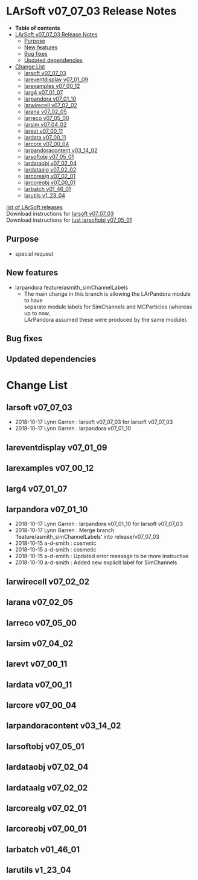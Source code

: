 LArSoft v07\_07\_03 Release Notes
======================================================================

-   **Table of contents**
-   [LArSoft v07\_07\_03 Release Notes](#LArSoft-v07_07_03-Release-Notes)
    -   [Purpose](#Purpose)
    -   [New features](#New-features)
    -   [Bug fixes](#Bug-fixes)
    -   [Updated dependencies](#Updated-dependencies)
-   [Change List](#Change-List)
    -   [larsoft v07\_07\_03](#larsoft-v07_07_03)
    -   [lareventdisplay v07\_01\_09](#lareventdisplay-v07_01_09)
    -   [larexamples v07\_00\_12](#larexamples-v07_00_12)
    -   [larg4 v07\_01\_07](#larg4-v07_01_07)
    -   [larpandora v07\_01\_10](#larpandora-v07_01_10)
    -   [larwirecell v07\_02\_02](#larwirecell-v07_02_02)
    -   [larana v07\_02\_05](#larana-v07_02_05)
    -   [larreco v07\_05\_00](#larreco-v07_05_00)
    -   [larsim v07\_04\_02](#larsim-v07_04_02)
    -   [larevt v07\_00\_11](#larevt-v07_00_11)
    -   [lardata v07\_00\_11](#lardata-v07_00_11)
    -   [larcore v07\_00\_04](#larcore-v07_00_04)
    -   [larpandoracontent v03\_14\_02](#larpandoracontent-v03_14_02)
    -   [larsoftobj v07\_05\_01](#larsoftobj-v07_05_01)
    -   [lardataobj v07\_02\_04](#lardataobj-v07_02_04)
    -   [lardataalg v07\_02\_02](#lardataalg-v07_02_02)
    -   [larcorealg v07\_02\_01](#larcorealg-v07_02_01)
    -   [larcoreobj v07\_00\_01](#larcoreobj-v07_00_01)
    -   [larbatch v01\_46\_01](#larbatch-v01_46_01)
    -   [larutils v1\_23\_04](#larutils-v1_23_04)

[list of LArSoft releases](LArSoft_release_list)\
Download instructions for [larsoft v07\_07\_03](http://scisoft.fnal.gov/scisoft/bundles/larsoft/v07_07_03/larsoft-v07_07_03.html)\
Download instructions for [just larsoftobj v07\_05\_01](http://scisoft.fnal.gov/scisoft/bundles/larsoftobj/v07_05_01/larsoftobj-v07_05_01.html)

Purpose
--------------------

-   special request

New features
------------------------------

-   larpandora feature/asmith\_simChannelLabels
    -   The main change in this branch is allowing the LArPandora module to have \
        separate module labels for SimChannels and MCParticles (whereas up to now, \
        LArPandora assumed these were produced by the same module).

Bug fixes
------------------------

Updated dependencies
----------------------------------------------

Change List
============================

larsoft v07\_07\_03
------------------------------------------

-   2018-10-17 Lynn Garren : larsoft v07\_07\_03 for larsoft v07\_07\_03
-   2018-10-17 Lynn Garren : larpandora v07\_01\_10

lareventdisplay v07\_01\_09
----------------------------------------------------------

larexamples v07\_00\_12
--------------------------------------------------

larg4 v07\_01\_07
--------------------------------------

larpandora v07\_01\_10
------------------------------------------------

-   2018-10-17 Lynn Garren : larpandora v07\_01\_10 for larsoft v07\_07\_03
-   2018-10-17 Lynn Garren : Merge branch ‘feature/asmith\_simChannelLabels’ into release/v07\_07\_03
-   2018-10-15 a-d-smith : cosmetic
-   2018-10-15 a-d-smith : cosmetic
-   2018-10-15 a-d-smith : Updated error message to be more instructive
-   2018-10-10 a-d-smith : Added new explicit label for SimChannels

larwirecell v07\_02\_02
--------------------------------------------------

larana v07\_02\_05
----------------------------------------

larreco v07\_05\_00
------------------------------------------

larsim v07\_04\_02
----------------------------------------

larevt v07\_00\_11
----------------------------------------

lardata v07\_00\_11
------------------------------------------

larcore v07\_00\_04
------------------------------------------

larpandoracontent v03\_14\_02
--------------------------------------------------------------

larsoftobj v07\_05\_01
------------------------------------------------

lardataobj v07\_02\_04
------------------------------------------------

lardataalg v07\_02\_02
------------------------------------------------

larcorealg v07\_02\_01
------------------------------------------------

larcoreobj v07\_00\_01
------------------------------------------------

larbatch v01\_46\_01
--------------------------------------------

larutils v1\_23\_04
------------------------------------------
